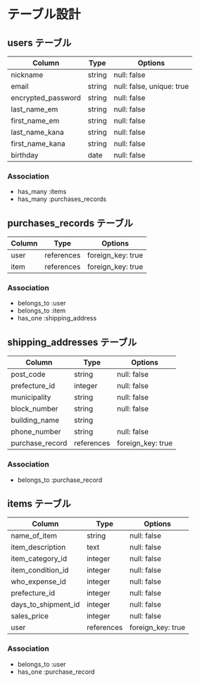 # テーブル設計

## users テーブル

| Column             | Type    | Options                   |
| ------------------ | ------  | ------------------------- |
| nickname           | string  | null: false               |
| email              | string  | null: false, unique: true |
| encrypted_password | string  | null: false               |
| last_name_em       | string  | null: false               |
| first_name_em      | string  | null: false               |
| last_name_kana     | string  | null: false               |
| first_name_kana    | string  | null: false               |
| birthday           | date    | null: false               |

### Association

- has_many :items
- has_many :purchases_records

## purchases_records テーブル

| Column | Type       | Options           |
| ------ | ---------- | ----------------- |
| user   | references | foreign_key: true |
| item   | references | foreign_key: true |

### Association

- belongs_to :user
- belongs_to :item
- has_one    :shipping_address

## shipping_addresses テーブル

| Column          | Type       | Options           |
| --------------- | ---------- | ----------------- |
| post_code       | string     | null: false       |
| prefecture_id   | integer    | null: false       |
| municipality    | string     | null: false       |
| block_number    | string     | null: false       |
| building_name   | string     |                   |
| phone_number    | string     | null: false       |
| purchase_record | references | foreign_key: true |

### Association

- belongs_to :purchase_record

## items テーブル

| Column                  | Type       | Options           |
| ----------------------- | ---------- | ----------------- |
| name_of_item            | string     | null: false       |
| item_description        | text       | null: false       |
| item_category_id        | integer    | null: false       |
| item_condition_id       | integer    | null: false       |
| who_expense_id          | integer    | null: false       |
| prefecture_id           | integer    | null: false       |
| days_to_shipment_id     | integer    | null: false       |
| sales_price             | integer    | null: false       |
| user                    | references | foreign_key: true |

### Association

- belongs_to :user
- has_one    :purchase_record